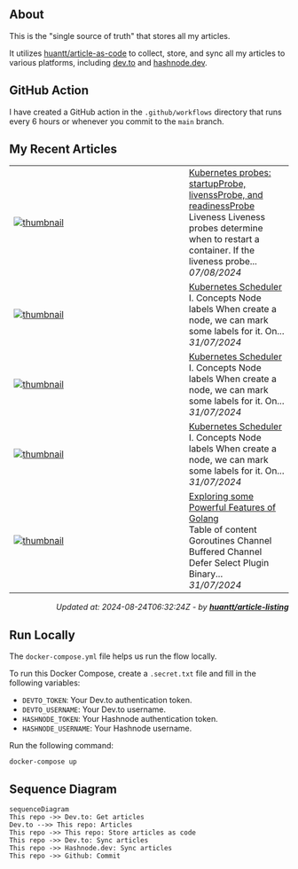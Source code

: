 ## About
This is the "single source of truth" that stores all my articles.

It utilizes [huantt/article-as-code](https://github.com/huantt/article-as-code) to collect, store, and sync all my articles to various platforms, including [dev.to](https://dev.to) and [hashnode.dev](https://hashnode.dev).

## GitHub Action
I have created a GitHub action in the `.github/workflows` directory that runs every 6 hours or whenever you commit to the `main` branch.

## My Recent Articles

<table>
        <tr>
            <td width="300px">
                <a href="https://dev.to/jacktt/kubernetes-probes-livenssprobe-readinessprobe-and-startupprobe-3j37">
                    <img src="https://dynamic-thumbnail-dev-to.vercel.app/article/1950483/thumbnail?t=2024-08-24%2006%3a32%3a24.948504507%20%2b0000%20UTC%20m%3d%2b0.049762741" alt="thumbnail">
                </a>
            </td>
            <td>
                <a href="https://dev.to/jacktt/kubernetes-probes-livenssprobe-readinessprobe-and-startupprobe-3j37">Kubernetes probes: startupProbe, livenssProbe, and readinessProbe</a>
                <div>Liveness   Liveness probes determine when to restart a container.   If the liveness probe...</div>
                <div><i>07/08/2024</i></div>
            </td>
        </tr>
        <tr>
            <td width="300px">
                <a href="https://dev.to/jacktt/kubernetes-scheduler-3b68">
                    <img src="https://dynamic-thumbnail-dev-to.vercel.app/article/1942835/thumbnail?t=2024-08-24%2006%3a32%3a24.948504507%20%2b0000%20UTC%20m%3d%2b0.049762741" alt="thumbnail">
                </a>
            </td>
            <td>
                <a href="https://dev.to/jacktt/kubernetes-scheduler-3b68">Kubernetes Scheduler</a>
                <div>I. Concepts            Node labels   When create a node, we can mark some labels for it. On...</div>
                <div><i>31/07/2024</i></div>
            </td>
        </tr>
        <tr>
            <td width="300px">
                <a href="https://dev.to/jacktt/kubernetes-scheduler-1173">
                    <img src="https://dynamic-thumbnail-dev-to.vercel.app/article/1942455/thumbnail?t=2024-08-24%2006%3a32%3a24.948504507%20%2b0000%20UTC%20m%3d%2b0.049762741" alt="thumbnail">
                </a>
            </td>
            <td>
                <a href="https://dev.to/jacktt/kubernetes-scheduler-1173">Kubernetes Scheduler</a>
                <div>I. Concepts            Node labels   When create a node, we can mark some labels for it. On...</div>
                <div><i>31/07/2024</i></div>
            </td>
        </tr>
        <tr>
            <td width="300px">
                <a href="https://dev.to/jacktt/kubernetes-scheduler-3opf">
                    <img src="https://dynamic-thumbnail-dev-to.vercel.app/article/1942053/thumbnail?t=2024-08-24%2006%3a32%3a24.948504507%20%2b0000%20UTC%20m%3d%2b0.049762741" alt="thumbnail">
                </a>
            </td>
            <td>
                <a href="https://dev.to/jacktt/kubernetes-scheduler-3opf">Kubernetes Scheduler</a>
                <div>I. Concepts            Node labels   When create a node, we can mark some labels for it. On...</div>
                <div><i>31/07/2024</i></div>
            </td>
        </tr>
        <tr>
            <td width="300px">
                <a href="https://dev.to/jacktt/exploring-some-powerful-features-of-golang-36h0">
                    <img src="https://dynamic-thumbnail-dev-to.vercel.app/article/1941828/thumbnail?t=2024-08-24%2006%3a32%3a24.948504507%20%2b0000%20UTC%20m%3d%2b0.049762741" alt="thumbnail">
                </a>
            </td>
            <td>
                <a href="https://dev.to/jacktt/exploring-some-powerful-features-of-golang-36h0">Exploring some Powerful Features of Golang</a>
                <div>Table of content    Goroutines Channel Buffered Channel Defer Select Plugin Binary...</div>
                <div><i>31/07/2024</i></div>
            </td>
        </tr>
</table>

<div align="right">

*Updated at: 2024-08-24T06:32:24Z - by **[huantt/article-listing](https://github.com/huantt/article-listing)***

</div>


## Run Locally
The `docker-compose.yml` file helps us run the flow locally.

To run this Docker Compose, create a `.secret.txt` file and fill in the following variables:
- `DEVTO_TOKEN`: Your Dev.to authentication token.
- `DEVTO_USERNAME`: Your Dev.to username.
- `HASHNODE_TOKEN`: Your Hashnode authentication token.
- `HASHNODE_USERNAME`: Your Hashnode username.

Run the following command:
```shell
docker-compose up
```

## Sequence Diagram
```mermaid
sequenceDiagram
This repo ->> Dev.to: Get articles
Dev.to -->> This repo: Articles
This repo ->> This repo: Store articles as code
This repo ->> Dev.to: Sync articles
This repo ->> Hashnode.dev: Sync articles
This repo ->> Github: Commit
```